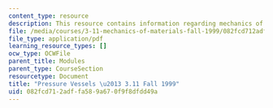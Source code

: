 ```yaml
---
content_type: resource
description: This resource contains information regarding mechanics of materials.
file: /media/courses/3-11-mechanics-of-materials-fall-1999/082fcd712adffa589a670f9f8dfdd49a_MIT3_11F99_pv.pdf
file_type: application/pdf
learning_resource_types: []
ocw_type: OCWFile
parent_title: Modules
parent_type: CourseSection
resourcetype: Document
title: "Pressure Vessels \u2013 3.11 Fall 1999"
uid: 082fcd71-2adf-fa58-9a67-0f9f8dfdd49a
---
```

